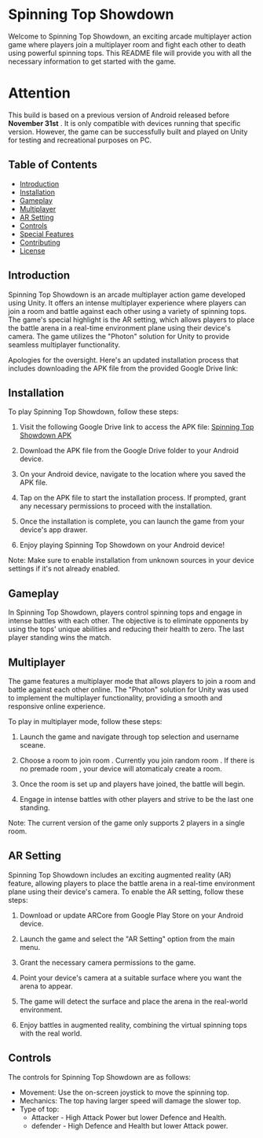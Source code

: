 # Spinning Top Showdown

Welcome to Spinning Top Showdown, an exciting arcade multiplayer action game where players join a multiplayer room and fight each other to death using powerful spinning tops. This README file will provide you with all the necessary information to get started with the game.

# Attention

This build is based on a previous version of Android released before __November 31st__ . It is only compatible with devices running that specific version. However, the game can be successfully built and played on Unity for testing and recreational purposes on PC.

## Table of Contents

- [Introduction](#introduction)
- [Installation](#installation)
- [Gameplay](#gameplay)
- [Multiplayer](#multiplayer)
- [AR Setting](#ar-setting)
- [Controls](#controls)
- [Special Features](#special-features)
- [Contributing](#contributing)
- [License](#license)

## Introduction

Spinning Top Showdown is an arcade multiplayer action game developed using Unity. It offers an intense multiplayer experience where players can join a room and battle against each other using a variety of spinning tops. The game's special highlight is the AR setting, which allows players to place the battle arena in a real-time environment plane using their device's camera. The game utilizes the "Photon" solution for Unity to provide seamless multiplayer functionality.

Apologies for the oversight. Here's an updated installation process that includes downloading the APK file from the provided Google Drive link:

## Installation

To play Spinning Top Showdown, follow these steps:

1. Visit the following Google Drive link to access the APK file: [Spinning Top Showdown APK](https://drive.google.com/drive/folders/10F4K3nn5kIYFTxNBxGVByxhHyb8GuVbF?usp=sharing)

2. Download the APK file from the Google Drive folder to your Android device.

3. On your Android device, navigate to the location where you saved the APK file.

4. Tap on the APK file to start the installation process. If prompted, grant any necessary permissions to proceed with the installation.

5. Once the installation is complete, you can launch the game from your device's app drawer.

6. Enjoy playing Spinning Top Showdown on your Android device!

Note: Make sure to enable installation from unknown sources in your device settings if it's not already enabled.

## Gameplay

In Spinning Top Showdown, players control spinning tops and engage in intense battles with each other. The objective is to eliminate opponents by using the tops' unique abilities and reducing their health to zero. The last player standing wins the match.

## Multiplayer

The game features a multiplayer mode that allows players to join a room and battle against each other online. The "Photon" solution for Unity was used to implement the multiplayer functionality, providing a smooth and responsive online experience.

To play in multiplayer mode, follow these steps:

1. Launch the game and navigate through top selection and username sceane.

2. Choose a room to join room . Currently you join random room . If there is no premade room , your device will atomaticaly create a room.

3. Once the room is set up and players have joined, the battle will begin.

4. Engage in intense battles with other players and strive to be the last one standing.

Note: The current version of the game only supports 2 players in a single room.

## AR Setting

Spinning Top Showdown includes an exciting augmented reality (AR) feature, allowing players to place the battle arena in a real-time environment plane using their device's camera. To enable the AR setting, follow these steps:

1. Download or update ARCore from Google Play Store on your Android device.

2. Launch the game and select the "AR Setting" option from the main menu.

3. Grant the necessary camera permissions to the game.

4. Point your device's camera at a suitable surface where you want the arena to appear.

5. The game will detect the surface and place the arena in the real-world environment.

6. Enjoy battles in augmented reality, combining the virtual spinning tops with the real world.

## Controls

The controls for Spinning Top Showdown are as follows:

- Movement: Use the on-screen joystick to move the spinning top.
- Mechanics: The top having larger speed will damage the slower top.
- Type of top: 
  - Attacker - High Attack Power but lower Defence and Health.
  - defender - High Defence and Health but lower Attack power.
